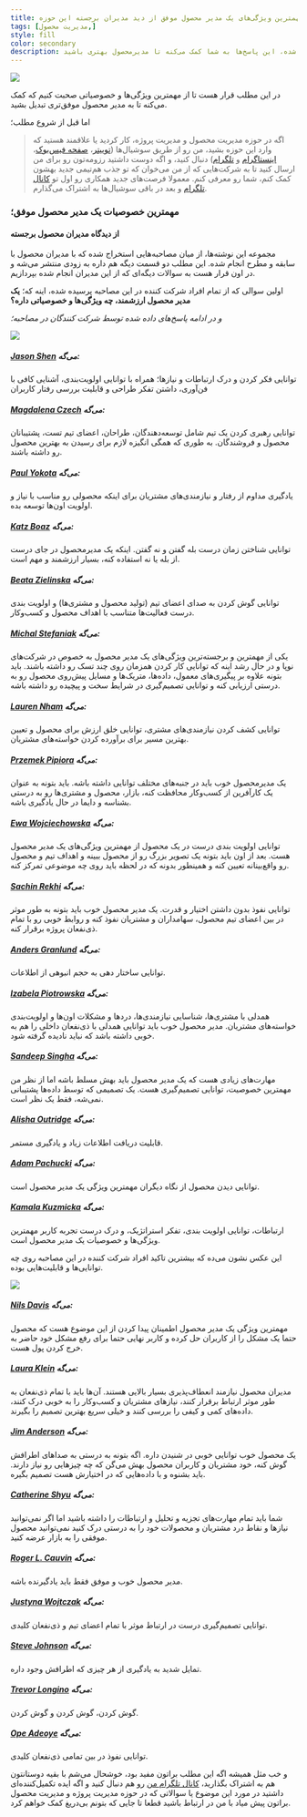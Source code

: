 ```yaml
---
title: مهمترین ویژگی‌های یک مدیر محصول موفق از دید مدیران برجسته این حوزه
tags: [مدیریت محصول,]
style: fill
color: secondary
description: در مجموعه مصاحبه‌هایی با موفق‌ترین مدیران محصول، از اون‌ها درباره ویژگی‌ها و قابلیت‌هایی یک مدیر محصول رو متمایز می‌کنه سوال شده، این پاسخ‌ها به شما کمک می‌کنه تا مدیرمحصول بهتری باشید.
---
```

![](https://fa.ahmadi.pm/assets/imgpsts/PMs-A.png)

در این مطلب قرار هست تا از مهمترین ویژگی‌ها و خصوصیاتی صحبت کنیم که کمک می‌کنه تا به مدیر محصول موفق‌تری تبدیل بشید.

اما قبل از شروع مطلب؛

> اگه در حوزه مدیریت محصول و مدیریت پروژه، کار کردید یا علاقمند هستید که وارد این حوزه بشید، من رو از طریق سوشیال‌ها ([توییتر](https://twitter.com/ahmadi_pm)، [صفحه فیس‌بوک](https://www.facebook.com/ahmadipm-336513290601728/)، [اینستاگرام](https://instagram.com/ahmadipm) و [تلگرام](https://t.me/ahmadipm)) دنبال کنید، و اگه دوست داشتید رزومه‌تون رو برای من ارسال کنید تا به شرکت‌هایی که از من می‌خوان که تو جذب هم‌تیمی جدید بهشون کمک کنم، شما رو معرفی کنم. معمولا فرصت‌های جدید همکاری رو اول تو [کانال تلگرام](https://t.me/ahmadipm) و بعد در باقی سوشیال‌ها به اشتراک می‌گذارم.


### مهمترین خصوصیات یک مدیر محصول موفق؛
#### از دیدگاه مدیران محصول برجسته

مجموعه این نوشته‌ها، از میان مصاحبه‌هایی استخراج شده که با مدیران محصول با سابقه و مطرح انجام شده.
این مطلب دو قسمت دیگه هم داره به زودی منتشر می‌شه و در اون قرار هست به سوالات دیگه‌ای که از این مدیران انجام شده بپردازیم.

اولین سوالی که از تمام افراد شرکت کننده در این مصاحبه پرسیده شده، اینه که؛
**یک مدیر محصول ارزشمند، چه ویژگی‌ها و خصوصیاتی داره؟** 

*و در ادامه پاسخ‌های داده شده توسط شرکت کنندگان در مصاحبه؛*

![](https://fa.ahmadi.pm/assets/imgpsts/GPMs.jpg)

##### [Jason Shen](http://www.jasonshen.com/ "Jason Shen") می‌گه:

توانایی فکر کردن و درک ارتباطات و نیازها؛ همراه با توانایی اولویت‌بندی، آشنایی کافی با فن‌آوری، داشتن تفکر طراحی و قابلیت بررسی رفتار کاربران

##### [Magdalena Czech](https://righthello.com/ "Magdalena Czech") می‌گه:

توانایی رهبری کردن یک تیم شامل توسعه‌دهندگان، طراحان، اعضای تیم تست، پشتیبانان محصول و فروشندگان. به طوری که همگی انگیزه لازم برای رسیدن به بهترین محصول رو داشته باشند.

##### [Paul Yokota](http://paulyokota.com/ "Paul Yokota") می‌گه:

یادگیری مداوم از رفتار و نیازمندی‌های مشتریان برای اینکه محصولی رو مناسب با نیاز و اولویت اون‌ها توسعه بده.

##### [Katz Boaz](https://www.bizzabo.com/ "Katz Boaz") می‌گه:

توانایی شناختن زمان درست بله گفتن و نه گفتن. اینکه یک مدیرمحصول در جای درست از بله یا نه استفاده کنه، بسیار ارزشمند و مهم است.

##### [Beata Zielinska](https://www.sotrender.com/ "Beata Zielinska") می‌گه:

توانایی گوش کردن به صدای اعضای تیم (تولید محصول و مشتری‌ها) و اولویت بندی درست فعالیت‌ها متناسب با اهداف محصول و کسب‌وکار.

##### [Michal Stefaniak](https://invoiceocean.com/ "Michal Stefaniak") می‌گه:

یکی از مهمترین و برجسته‌ترین ویژگی‌های یک مدیر محصول به خصوص در شرکت‌های نوپا و در حال رشد اینه که توانایی کار کردن همزمان روی چند تسک رو داشته باشند. باید بتونه علاوه بر پیگیری‌های معمول، داده‌ها، متریک‌ها و مسایل پیش‌روی محصول رو به درستی ارزیابی کنه و توانایی تصمیم‌گیری در شرایط سخت و پیچیده رو داشته باشه.

##### [Lauren Nham](http://www.laurennham.com/ "Lauren Nham") می‌گه:

توانایی کشف کردن نیازمندی‌های مشتری، توانایی خلق ارزش برای محصول و تعیین بهترین مسیر برای برآورده کردن خواسته‌های مشتریان.

##### [Przemek Pipiora](http://www.getresponse.com/ "Przemek Pipiora") می‌گه:

یک مدیرمحصول خوب باید در جنبه‌های مختلف توانایی داشته باشه. باید بتونه به عنوان یک کارآفرین از کسب‌وکار محافظت کنه، بازار، محصول و مشتری‌ها رو به درستی بشناسه و دایما در حال یادگیری باشه.

##### [Ewa Wojciechowska](https://www.salesmanago.com/ "Ewa Wojciechowska") می‌گه:

توانایی اولویت بندی درست در یک محصول از مهمترین ویژگی‌های یک مدیر محصول هست. بعد از اون باید بتونه یک تصویر بزرگ رو از محصول ببینه و اهداف تیم و محصول رو واقع‌بینانه تعیین کنه و همینطور بدونه که در لحظه باید روی چه موضوعی تمرکز کنه.

##### [Sachin Rekhi](http://www.sachinrekhi.com/ "Sachin Rekhi") می‌گه:

توانایی نفوذ بدون داشتن اختیار و قدرت. یک مدیر محصول خوب باید بتونه به طور موثر در بین اعضای تیم محصول، سهامداران و مشتریان نفوذ کنه و روابط خوبی رو با تمام ذی‌نفعان پروژه برقرار کنه.

##### [Anders Granlund](http://www.sectra.com/ "Anders Granlund") می‌گه:

توانایی ساختار دهی به حجم انبوهی از اطلاعات.

##### [Izabela Piotrowska](http://symetria.pl/en "Izabela Piotrowska") می‌گه:

همدلی با مشتری‌ها، شناسایی نیازمندی‌ها، دردها و مشکلات اون‌ها و اولویت‌بندی خواسته‌های مشتریان. مدیر محصول خوب باید توانایی همدلی با ذی‌نفعان داخلی را هم به خوبی داشته باشد که نباید نادیده گرفته شود.

##### [Sandeep Singha](http://wingify.com/ "Sandeep Singh") می‌گه:

مهارت‌های زیادی هست که یک مدیر محصول باید بهش مسلط باشه اما از نظر من مهمترین خصوصیت، توانایی تصمیم‌گیری هست. یک تصمیمی که توسط داده‌ها پشتیبانی نمی‌شه، فقط یک نظر است.

##### [Alisha Outridge](http://www.reuters.tv/ "Alisha Outridge") می‌گه:

قابلیت دریافت اطلاعات زیاد و یادگیری مستمر.

##### [Adam Pachucki](http://everytap.com/en "Adam Pachucki") می‌گه:

توانایی دیدن محصول از نگاه دیگران مهمترین ویژگی یک مدیر محصول است.

##### [Kamala Kuzmicka](http://www.greenmangaming.com/ "Kamala Kuzmicka") می‌گه:

ارتباطات، توانایی اولویت بندی، تفکر استراتژیک، و درک درست تجربه کاربر مهمترین ویژگی‌ها و خصوصیات یک مدیر محصول است.

این عکس نشون می‌ده که بیشترین تاکید افراد شرکت کننده در این مصاحبه روی چه توانایی‌ها و قابلیت‌هایی بوده.

![](https://fa.ahmadi.pm/assets/imgpsts/pmcloudTag.jpg)

##### [Nils Davis](http://www.innotas.com/#sthash.BUMyitY2.dpuf "Nils Davis") می‌گه:

مهمترین ویژگی یک مدیر محصول اطمینان پیدا کردن از این موضوع هست که محصول حتما یک مشکل را از کاربران حل کرده و کاربر نهایی حتما برای رفع مشکل خود حاضر به خرج کردن پول هست.

##### [Laura Klein](http://www.usersknow.com/ "Laura Klein") می‌گه:

مدیران محصول نیازمند انعطاف‌پذیری بسیار بالایی هستند. آن‌ها باید با تمام ذی‌نفعان به طور موثر ارتباط برقرار کنند، نیازهای مشتریان و کسب‌وکار را به خوبی درک کنند، داده‌های کمی و کیفی را بررسی کنند و خیلی سریع بهترین تصمیم را بگیرند.

##### [Jim Anderson](http://blueelephantconsulting.com/ "Jim Anderson") می‌گه:

یک محصول خوب توانایی خوبی در شنیدن داره. اگه بتونه به درستی به صداهای اطرافش گوش کنه، خود مشتریان و کاربران محصول بهش می‌گن که چه چیزهایی رو نیاز دارند. باید بشنوه و با داده‌هایی که در اختیارش هست تصمیم بگیره.

##### [Catherine Shyu](http://www.fullcontact.com/#sthash.BUMyitY2.dpuf "Catherine Shyu") می‌گه:

شما باید تمام مهارت‌های تجزیه و تحلیل و ارتباطات را داشته باشید اما اگر نمی‌توانید نیازها و نقاط درد مشتریان و محصولات خود را به درستی درک کنید نمی‌توانید محصول موفقی را به بازار عرضه کنید.

##### [Roger L. Cauvin](http://www.cauvin.biz/ "Roger L. Cauvin") می‌گه:

مدیر محصول خوب و موفق فقط باید یادگیرنده باشه.

##### [Justyna Wojtczak](http://getbadges.io/#sthash.BUMyitY2.dpuf "Justyna Wojtczak") می‌گه:

توانایی تصمیم‌گیری درست در ارتباط موثر با تمام اعضای تیم و ذی‌نفعان کلیدی.

##### [Steve Johnson](http://under10consulting.com/ "Steve Johnson") می‌گه:

تمایل شدید به یادگیری از هر چیزی که اطرافش وجود داره.

##### [Trevor Longino](http://kontakt.io/ "Trevor Longino") می‌گه:

گوش کردن، گوش کردن و گوش کردن.

##### [Ope Adeoye](http://interswitchgroup.com/ "Ope Adeoye") می‌گه:

توانایی نفوذ در بین تمامی ذی‌نفعان کلیدی.


و خب مثل همیشه اگه این مطلب براتون مفید بود، خوشحال می‌شم با بقیه دوستانتون هم به اشتراک بگذارید، [کانال تلگرام من](https://t.me/ahmadipm) رو هم دنبال کنید و اگه ایده تکمیل‌کننده‌ای داشتید در مورد این موضوع یا سوالاتی که در حوزه مدیریت پروژه و مدیریت محصول براتون پیش میاد با من در ارتباط باشید قطعا تا جایی که بتونم بی‌دریغ کمک خواهم کرد.

